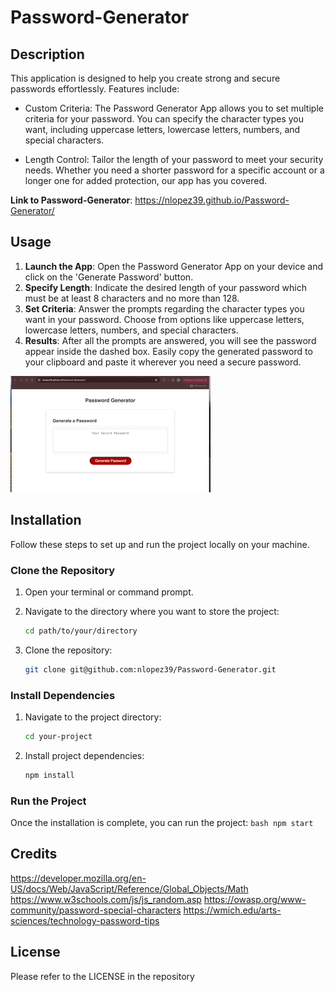 # Password-Generator
## Description
This application is designed to help you create strong and secure passwords effortlessly. Features include: 
* Custom Criteria: The Password Generator App allows you to set multiple criteria for your password. You can specify the character types you want, including uppercase letters, lowercase letters, numbers, and special characters.

* Length Control: Tailor the length of your password to meet your security needs. Whether you need a shorter password for a specific account or a longer one for added protection, our app has you covered.


 **Link to Password-Generator**: https://nlopez39.github.io/Password-Generator/

## Usage

1. **Launch the App**: Open the Password Generator App on your device and click on the 'Generate Password' button. 
2. **Specify Length**: Indicate the desired length of your password which must be at least 8 characters and no more than 128. 
3. **Set Criteria**: Answer the prompts regarding the character types you want in your password. Choose from options like uppercase letters, lowercase letters, numbers, and special characters.
4. **Results**: After all the prompts are answered, you will see the password appear inside the dashed box. Easily copy the generated password to your clipboard and paste it wherever you need a secure password.

![Password-generatorGif](Assets/Password-Generator-g.gif)

## Installation
Follow these steps to set up and run the project locally on your machine.

### Clone the Repository

1. Open your terminal or command prompt.

2. Navigate to the directory where you want to store the project:

    ```bash
    cd path/to/your/directory
    ```

3. Clone the repository:

    ```bash
    git clone git@github.com:nlopez39/Password-Generator.git
    ```

### Install Dependencies

1. Navigate to the project directory:

    ```bash
    cd your-project
    ```

2. Install project dependencies:

    ```bash
    npm install
    ```

### Run the Project
Once the installation is complete, you can run the project:
    ```bash
    npm start 
    ```
   

## Credits

https://developer.mozilla.org/en-US/docs/Web/JavaScript/Reference/Global_Objects/Math 
https://www.w3schools.com/js/js_random.asp
https://owasp.org/www-community/password-special-characters
https://wmich.edu/arts-sciences/technology-password-tips


## License

Please refer to the LICENSE in the repository
